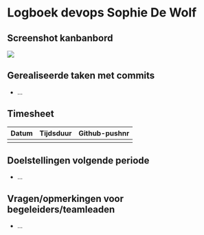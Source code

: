 # Logboek devops Sophie De Wolf

## Screenshot kanbanbord
![](Logboeken/Sophie/afbeeldingenKanban/...)

## Gerealiseerde taken met commits
- ...

## Timesheet
|Datum|Tijdsduur|Github-pushnr|
|:---|:---|:---|
||||

## Doelstellingen volgende periode
- ...

## Vragen/opmerkingen voor begeleiders/teamleaden
- ...